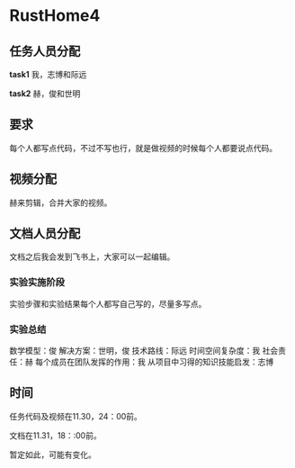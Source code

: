 # RustHome4

## 任务人员分配
**task1**
我，志博和际远

**task2**
赫，俊和世明

## 要求
每个人都写点代码，不过不写也行，就是做视频的时候每个人都要说点代码。

## 视频分配
赫来剪辑，合并大家的视频。

## 文档人员分配
文档之后我会发到飞书上，大家可以一起编辑。

### 实验实施阶段
实验步骤和实验结果每个人都写自己写的，尽量多写点。

### 实验总结
数学模型：俊
解决方案：世明，俊
技术路线：际远
时间空间复杂度：我
社会责任：赫
每个成员在团队发挥的作用：我
从项目中习得的知识技能启发：志博

## 时间

任务代码及视频在11.30，24：00前。

文档在11.31，18：:00前。

暂定如此，可能有变化。